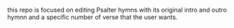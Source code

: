 this repo is focused on editing Psalter hymns with its original intro and outro hymnn 
and a specific number of verse that the user wants.